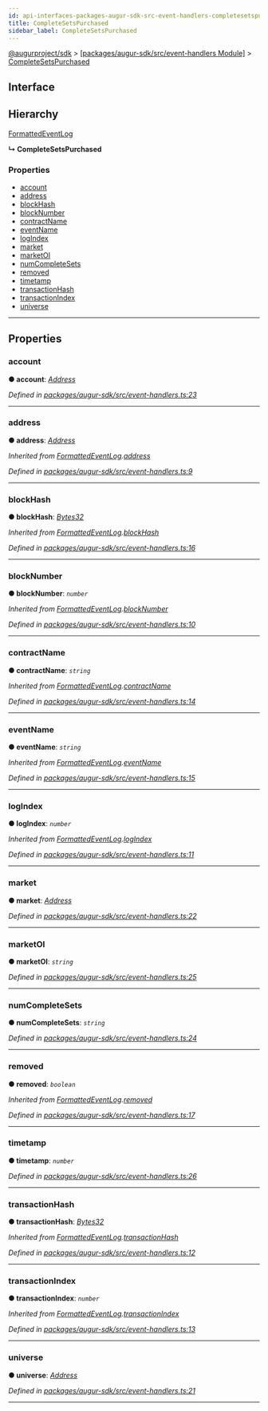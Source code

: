```yaml
---
id: api-interfaces-packages-augur-sdk-src-event-handlers-completesetspurchased
title: CompleteSetsPurchased
sidebar_label: CompleteSetsPurchased
---
```


[@augurproject/sdk](api-readme.md) > [[packages/augur-sdk/src/event-handlers Module]](api-modules-packages-augur-sdk-src-event-handlers-module.md) > [CompleteSetsPurchased](api-interfaces-packages-augur-sdk-src-event-handlers-completesetspurchased.md)

## Interface

## Hierarchy

 [FormattedEventLog](api-interfaces-packages-augur-sdk-src-event-handlers-formattedeventlog.md)

**↳ CompleteSetsPurchased**

### Properties

* [account](api-interfaces-packages-augur-sdk-src-event-handlers-completesetspurchased.md#account)
* [address](api-interfaces-packages-augur-sdk-src-event-handlers-completesetspurchased.md#address)
* [blockHash](api-interfaces-packages-augur-sdk-src-event-handlers-completesetspurchased.md#blockhash)
* [blockNumber](api-interfaces-packages-augur-sdk-src-event-handlers-completesetspurchased.md#blocknumber)
* [contractName](api-interfaces-packages-augur-sdk-src-event-handlers-completesetspurchased.md#contractname)
* [eventName](api-interfaces-packages-augur-sdk-src-event-handlers-completesetspurchased.md#eventname)
* [logIndex](api-interfaces-packages-augur-sdk-src-event-handlers-completesetspurchased.md#logindex)
* [market](api-interfaces-packages-augur-sdk-src-event-handlers-completesetspurchased.md#market)
* [marketOI](api-interfaces-packages-augur-sdk-src-event-handlers-completesetspurchased.md#marketoi)
* [numCompleteSets](api-interfaces-packages-augur-sdk-src-event-handlers-completesetspurchased.md#numcompletesets)
* [removed](api-interfaces-packages-augur-sdk-src-event-handlers-completesetspurchased.md#removed)
* [timetamp](api-interfaces-packages-augur-sdk-src-event-handlers-completesetspurchased.md#timetamp)
* [transactionHash](api-interfaces-packages-augur-sdk-src-event-handlers-completesetspurchased.md#transactionhash)
* [transactionIndex](api-interfaces-packages-augur-sdk-src-event-handlers-completesetspurchased.md#transactionindex)
* [universe](api-interfaces-packages-augur-sdk-src-event-handlers-completesetspurchased.md#universe)

---

## Properties

<a id="account"></a>

###  account

**● account**: *[Address](api-modules-packages-augur-sdk-src-event-handlers-module.md#address)*

*Defined in [packages/augur-sdk/src/event-handlers.ts:23](https://github.com/AugurProject/augur/blob/a689f5d0f9/packages/augur-sdk/src/event-handlers.ts#L23)*

___
<a id="address"></a>

###  address

**● address**: *[Address](api-modules-packages-augur-sdk-src-event-handlers-module.md#address)*

*Inherited from [FormattedEventLog](api-interfaces-packages-augur-sdk-src-event-handlers-formattedeventlog.md).[address](api-interfaces-packages-augur-sdk-src-event-handlers-formattedeventlog.md#address)*

*Defined in [packages/augur-sdk/src/event-handlers.ts:9](https://github.com/AugurProject/augur/blob/a689f5d0f9/packages/augur-sdk/src/event-handlers.ts#L9)*

___
<a id="blockhash"></a>

###  blockHash

**● blockHash**: *[Bytes32](api-modules-packages-augur-sdk-src-event-handlers-module.md#bytes32)*

*Inherited from [FormattedEventLog](api-interfaces-packages-augur-sdk-src-event-handlers-formattedeventlog.md).[blockHash](api-interfaces-packages-augur-sdk-src-event-handlers-formattedeventlog.md#blockhash)*

*Defined in [packages/augur-sdk/src/event-handlers.ts:16](https://github.com/AugurProject/augur/blob/a689f5d0f9/packages/augur-sdk/src/event-handlers.ts#L16)*

___
<a id="blocknumber"></a>

###  blockNumber

**● blockNumber**: *`number`*

*Inherited from [FormattedEventLog](api-interfaces-packages-augur-sdk-src-event-handlers-formattedeventlog.md).[blockNumber](api-interfaces-packages-augur-sdk-src-event-handlers-formattedeventlog.md#blocknumber)*

*Defined in [packages/augur-sdk/src/event-handlers.ts:10](https://github.com/AugurProject/augur/blob/a689f5d0f9/packages/augur-sdk/src/event-handlers.ts#L10)*

___
<a id="contractname"></a>

###  contractName

**● contractName**: *`string`*

*Inherited from [FormattedEventLog](api-interfaces-packages-augur-sdk-src-event-handlers-formattedeventlog.md).[contractName](api-interfaces-packages-augur-sdk-src-event-handlers-formattedeventlog.md#contractname)*

*Defined in [packages/augur-sdk/src/event-handlers.ts:14](https://github.com/AugurProject/augur/blob/a689f5d0f9/packages/augur-sdk/src/event-handlers.ts#L14)*

___
<a id="eventname"></a>

###  eventName

**● eventName**: *`string`*

*Inherited from [FormattedEventLog](api-interfaces-packages-augur-sdk-src-event-handlers-formattedeventlog.md).[eventName](api-interfaces-packages-augur-sdk-src-event-handlers-formattedeventlog.md#eventname)*

*Defined in [packages/augur-sdk/src/event-handlers.ts:15](https://github.com/AugurProject/augur/blob/a689f5d0f9/packages/augur-sdk/src/event-handlers.ts#L15)*

___
<a id="logindex"></a>

###  logIndex

**● logIndex**: *`number`*

*Inherited from [FormattedEventLog](api-interfaces-packages-augur-sdk-src-event-handlers-formattedeventlog.md).[logIndex](api-interfaces-packages-augur-sdk-src-event-handlers-formattedeventlog.md#logindex)*

*Defined in [packages/augur-sdk/src/event-handlers.ts:11](https://github.com/AugurProject/augur/blob/a689f5d0f9/packages/augur-sdk/src/event-handlers.ts#L11)*

___
<a id="market"></a>

###  market

**● market**: *[Address](api-modules-packages-augur-sdk-src-event-handlers-module.md#address)*

*Defined in [packages/augur-sdk/src/event-handlers.ts:22](https://github.com/AugurProject/augur/blob/a689f5d0f9/packages/augur-sdk/src/event-handlers.ts#L22)*

___
<a id="marketoi"></a>

###  marketOI

**● marketOI**: *`string`*

*Defined in [packages/augur-sdk/src/event-handlers.ts:25](https://github.com/AugurProject/augur/blob/a689f5d0f9/packages/augur-sdk/src/event-handlers.ts#L25)*

___
<a id="numcompletesets"></a>

###  numCompleteSets

**● numCompleteSets**: *`string`*

*Defined in [packages/augur-sdk/src/event-handlers.ts:24](https://github.com/AugurProject/augur/blob/a689f5d0f9/packages/augur-sdk/src/event-handlers.ts#L24)*

___
<a id="removed"></a>

###  removed

**● removed**: *`boolean`*

*Inherited from [FormattedEventLog](api-interfaces-packages-augur-sdk-src-event-handlers-formattedeventlog.md).[removed](api-interfaces-packages-augur-sdk-src-event-handlers-formattedeventlog.md#removed)*

*Defined in [packages/augur-sdk/src/event-handlers.ts:17](https://github.com/AugurProject/augur/blob/a689f5d0f9/packages/augur-sdk/src/event-handlers.ts#L17)*

___
<a id="timetamp"></a>

###  timetamp

**● timetamp**: *`number`*

*Defined in [packages/augur-sdk/src/event-handlers.ts:26](https://github.com/AugurProject/augur/blob/a689f5d0f9/packages/augur-sdk/src/event-handlers.ts#L26)*

___
<a id="transactionhash"></a>

###  transactionHash

**● transactionHash**: *[Bytes32](api-modules-packages-augur-sdk-src-event-handlers-module.md#bytes32)*

*Inherited from [FormattedEventLog](api-interfaces-packages-augur-sdk-src-event-handlers-formattedeventlog.md).[transactionHash](api-interfaces-packages-augur-sdk-src-event-handlers-formattedeventlog.md#transactionhash)*

*Defined in [packages/augur-sdk/src/event-handlers.ts:12](https://github.com/AugurProject/augur/blob/a689f5d0f9/packages/augur-sdk/src/event-handlers.ts#L12)*

___
<a id="transactionindex"></a>

###  transactionIndex

**● transactionIndex**: *`number`*

*Inherited from [FormattedEventLog](api-interfaces-packages-augur-sdk-src-event-handlers-formattedeventlog.md).[transactionIndex](api-interfaces-packages-augur-sdk-src-event-handlers-formattedeventlog.md#transactionindex)*

*Defined in [packages/augur-sdk/src/event-handlers.ts:13](https://github.com/AugurProject/augur/blob/a689f5d0f9/packages/augur-sdk/src/event-handlers.ts#L13)*

___
<a id="universe"></a>

###  universe

**● universe**: *[Address](api-modules-packages-augur-sdk-src-event-handlers-module.md#address)*

*Defined in [packages/augur-sdk/src/event-handlers.ts:21](https://github.com/AugurProject/augur/blob/a689f5d0f9/packages/augur-sdk/src/event-handlers.ts#L21)*

___

